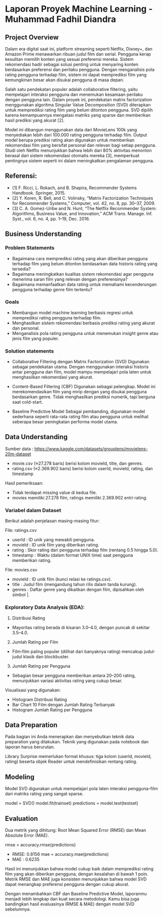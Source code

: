 # Laporan Proyek Machine Learning - Muhammad Fadhil Diandra

## Project Overview

Dalam era digital saat ini, platform streaming seperti Netflix, Disney+, dan Amazon Prime menawarkan ribuan judul film dan serial. Pengguna kerap kesulitan memilih konten yang sesuai preferensi mereka. Sistem rekomendasi hadir sebagai solusi penting untuk menyaring konten berdasarkan preferensi dan perilaku pengguna. Dengan menganalisis pola rating pengguna terhadap film, sistem ini dapat memprediksi film yang kemungkinan besar akan disukai pengguna di masa depan.

Salah satu pendekatan populer adalah collaborative filtering, yaitu mempelajari interaksi pengguna dan menemukan kesamaan perilaku dengan pengguna lain. Dalam proyek ini, pendekatan matrix factorization menggunakan algoritma Singular Value Decomposition (SVD) diterapkan untuk memprediksi rating film yang belum ditonton pengguna. SVD dipilih karena kemampuannya mengatasi matriks yang sparse dan memberikan hasil prediksi yang akurat [2].

Model ini dibangun menggunakan data dari MovieLens 100k yang menyediakan lebih dari 100.000 rating pengguna terhadap film. Output model berupa prediksi rating akan digunakan untuk memberikan rekomendasi film yang bersifat personal dan relevan bagi setiap pengguna. Studi oleh Netflix menunjukkan bahwa lebih dari 80% aktivitas menonton berasal dari sistem rekomendasi otomatis mereka [3], memperkuat pentingnya sistem seperti ini dalam meningkatkan pengalaman pengguna.

## Referensi:
- [1] F. Ricci, L. Rokach, and B. Shapira, Recommender Systems Handbook. Springer, 2015.
- [2] Y. Koren, R. Bell, and C. Volinsky, “Matrix Factorization Techniques for Recommender Systems,” Computer, vol. 42, no. 8, pp. 30–37, 2009.
- [3] C. A. Gomez-Uribe and N. Hunt, “The Netflix Recommender System: Algorithms, Business Value, and Innovation,” ACM Trans. Manage. Inf. Syst., vol. 6, no. 4, pp. 1–19, Dec. 2016.

## Business Understanding

### Problem Statements

- Bagaimana cara memprediksi rating yang akan diberikan pengguna terhadap film yang belum ditonton berdasarkan data historis rating yang tersedia?
- Bagaimana meningkatkan kualitas sistem rekomendasi agar pengguna menerima saran film yang relevan dengan preferensinya?
- Bagaimana memanfaatkan data rating untuk memahami kecenderungan pengguna terhadap genre film tertentu?

### Goals

- Membangun model machine learning berbasis regresi untuk memprediksi rating pengguna terhadap film.
- Menghasilkan sistem rekomendasi berbasis prediksi rating yang akurat dan personal.
- Menganalisis pola rating pengguna untuk menemukan insight genre atau jenis film yang populer.
 
### Solution statements
- Collaborative Filtering dengan Matrix Factorization (SVD)
Digunakan sebagai pendekatan utama. Dengan menggunakan interaksi historis antar pengguna dan film, model mampu mempelajari pola laten untuk menghasilkan rekomendasi yang akurat.

- Content-Based Filtering (CBF)
Digunakan sebagai pelengkap. Model ini merekomendasikan film yang mirip dengan yang disukai pengguna berdasarkan genre. Tidak menghasilkan prediksi numerik, tapi berguna saat cold-start.

- Baseline Predictive Model
Sebagai pembanding, digunakan model sederhana seperti rata-rata rating film atau pengguna untuk melihat seberapa besar peningkatan performa model utama.


## Data Understanding
Sumber data : https://www.kaggle.com/datasets/grouplens/movielens-20m-dataset
- movie.csv (≈27.278 baris) berisi kolom movieId, title, dan genres.
- rating.csv (≈2.369.902 baris) berisi kolom userId, movieId, rating, dan timestamp

Hasil pemeriksaan:
- Tidak terdapat missing value di kedua file.
- movies memiliki 27.278 film, ratings memiliki 2.369.902 entri rating.

### Variabel dalam Dataset
Berikut adalah penjelasan masing-masing fitur:

File: ratings.csv
- userId : ID unik yang mewakili pengguna.
- movieId : ID unik film yang diberikan rating.
- rating : Skor rating dari pengguna terhadap film (rentang 0.5 hingga 5.0).
- timestamp : Waktu (dalam format UNIX time) saat pengguna memberikan rating.

File: movies.csv
- movieId : ID unik film (kunci relasi ke ratings.csv).
- title : Judul film (mengandung tahun rilis dalam tanda kurung).
- genres : Daftar genre yang dikaitkan dengan film, dipisahkan oleh simbol |.

### Exploratory Data Analysis (EDA):

1. Distribusi Rating
- Mayoritas rating berada di kisaran 3.0–4.0, dengan puncak di sekitar 3.5–4.0.
2. Jumlah Rating per Film
- Film‐film paling populer (dilihat dari banyaknya rating) mencakup judul‐judul klasik dan blockbuster.
3. Jumlah Rating per Pengguna
- Sebagian besar pengguna memberikan antara 20–200 rating, menunjukkan variasi aktivitas rating yang cukup besar.

Visualisasi yang digunakan:
- Histogram Distribusi Rating
- Bar Chart 10 Film dengan Jumlah Rating Terbanyak
- Histogram Jumlah Rating per Pengguna

## Data Preparation
Pada bagian ini Anda menerapkan dan menyebutkan teknik data preparation yang dilakukan. Teknik yang digunakan pada notebook dan laporan harus berurutan.

Library Surprise memerlukan format khusus: tiga kolom (userId, movieId, rating) beserta objek Reader untuk mendefinisikan rentang rating.

## Modeling
Model SVD digunakan untuk mempelajari pola laten interaksi pengguna–film dari matriks rating yang sangat sparse.

model = SVD()
model.fit(trainset)
predictions = model.test(testset)


## Evaluation
Dua metrik yang dihitung: Root Mean Squared Error (RMSE) dan Mean Absolute Error (MAE).

rmse = accuracy.rmse(predictions)  
- RMSE: 0.8156
mae  = accuracy.mae(predictions)
- MAE : 0.6235

Hasil ini menunjukkan bahwa model cukup baik dalam memprediksi rating film yang akan diberikan pengguna, dengan kesalahan di bawah 1 poin. Metrik RMSE dan MAE juga konsisten menunjukkan bahwa model SVD dapat menangkap preferensi pengguna dengan cukup akurat.

Dengan menambahkan CBF dan Baseline Predictive Model, laporanmu menjadi lebih lengkap dan kuat secara metodologi. Kamu bisa juga bandingkan hasil evaluasinya (RMSE & MAE) dengan model SVD sebelumnya.

